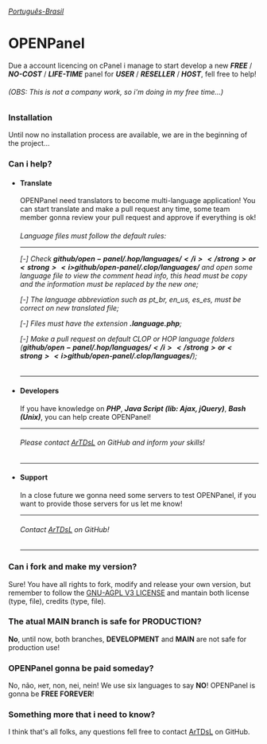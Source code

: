 <a href="https://github.com/ArTDsL/open-panel/blob/main/README_br.MD"><h6>Português-Brasil</h6></a>

<h1>OPENPanel</h1>
Due a account licencing on cPanel i manage to start develop a new <strong><i>FREE</i></strong> / <strong><i>NO-COST</i></strong> / <strong><i>LIFE-TIME</i></strong>
panel for <strong><i>USER</i></strong> / <strong><i>RESELLER</i></strong> / <strong><i>HOST</i></strong>, fell free to help!
<h6><i>(OBS: This is not a company work, so i'm doing in my free time...)</i></h6>

<h3>Installation</h3>
Until now no installation process are available, we are in the beginning of the project...

<h3>Can i help?</h3>

  * <h4>Translate</h4>
    OPENPanel need translators to become multi-language application! You can start translate and make a pull request any time, some team member gonna review your pull request and approve if everything is ok!
    
    <h6><i>Language files must follow the default rules:</i>
    
    ___
    
      [-] Check <strong><i>$github/open-panel/.hop/languages/</i></strong> or <strong><i>$github/open-panel/.clop/languages/</i></strong> and open some language file to view
    the comment head info, this head must be copy and the information must be replaced by the new one;
    
      [-] The language abbreviation such as pt_br, en_us, es_es, must be correct on new translated file;
      
      [-] Files must have the extension <strong><i>.language.php</i></strong>;
      
      [-] Make a pull request on default CLOP or HOP language folders (<strong><i>$github/open-panel/.hop/languages/</i></strong> or <strong><i>$github/open-panel/.clop/languages/</i></strong>);</h6>

    ___

  * <h4>Developers</h4>
    If you have knowledge on <strong><i>PHP</i></strong>, <strong><i>Java Script (lib: Ajax, jQuery)</i></strong>, <strong><i>Bash (Unix)</i></strong>, you can help create OPENPanel! 
    
    ___

    <h6>Please contact <a href="https://github.com/ArTDsL" target="_blank">ArTDsL</a> on GitHub and inform your skills!</h6>

    ___

  * <h4>Support</h4>
    In a close future we gonna need some servers to test OPENPanel, if you want to provide those servers for us let me know!
    
    ___

    <h6>Contact <a href="https://github.com/ArTDsL" target="_blank">ArTDsL</a> on GitHub!</h6>
    
    ___
    
<h3>Can i fork and make my version?</h3>
Sure! You have all rights to fork, modify and release your own version, but remember to follow the <a href="https://github.com/ArTDsL/open-panel/blob/main/LICENSE" target="_blank">GNU-AGPL V3 LICENSE</a> and mantain both license (type, file), credits (type, file).

<h3>The atual <strong>MAIN</strong> branch is safe for <strong>PRODUCTION</strong>?</h3>
<strong>No</strong>, until now, both branches, <strong>DEVELOPMENT</strong> and <strong>MAIN</strong> are not safe for production use!

<h3>OPENPanel gonna be paid someday?</h3>
No, não, нет, non, nei, nein! We use six languages to say <strong>NO</strong>! OPENPanel is gonna be <strong>FREE FOREVER</strong>!

<h3>Something more that i need to know?</h3>
I think that's all folks, any questions fell free to contact <a href="https://github.com/ArTDsL" target="_blank">ArTDsL</a> on GitHub.
